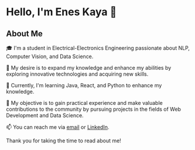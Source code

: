 # Hello, I'm Enes Kaya 👋
## About Me
🎓 I'm a student in Electrical-Electronics Engineering passionate about NLP, Computer Vision, and Data Science.

👀 My desire is to expand my knowledge and enhance my abilities by exploring innovative technologies and acquiring new skills.

🌱 Currently, I'm learning Java, React, and Python to enhance my knowledge.

💞️ My objective is to gain practical experience and make valuable contributions to the community by pursuing projects in the fields of Web Development and Data Science.

📫 You can reach me via [email](mailto:iletisim.eneskaya@outlook.com.tr) or [LinkedIn](https://www.linkedin.com/in/eneskya/).

Thank you for taking the time to read about me!

<!---
eneskaya20/eneskaya20 is a ✨ special ✨ repository because its `README.md` (this file) appears on your GitHub profile.
You can click the Preview link to take a look at your changes.
--->
